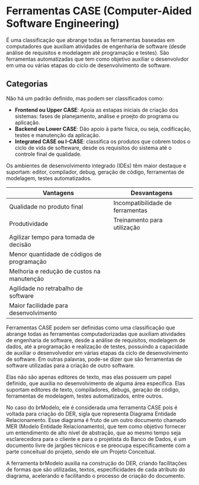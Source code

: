 # Ferramentas CASE (Computer-Aided Software Engineering)

É uma classificação que abrange todas as ferramentas baseadas em computadores que auxiliam atividades de engenharia de software (desde análise de requisitos e modelagem até programação e testes). São ferramentas automatizadas que tem como objetivo auxiliar o desenvolvdor em uma ou várias etapas do ciclo de desenvolvimento de software.

## Categorias 
Não há um padrão definido, mas podem ser classificados como:

* **Frontend ou Upper CASE**: Apoia as estapas iniciais de criação dos sistemas: fases de planejamento, análise e proejto do programa ou aplicação.
* **Backend ou Lower CASE**: Dão apoio à parte física, ou seja, codificação, testes e manutenção da aplicação.
* **Integrated CASE ou I-CASE**: classifica os produtos que cobrem todos o ciclo de vida de softeware, desde os requisitos do sistema até o controle final de qualidade.

Os ambientes de desenvolvimento integrado (IDEs) têm maior destaque e suportam: editor, compilador, debug, geração de código, ferramentas de modelagem, testes automatizados.

| Vantagens | Desvantagens|
| - | - | 
| Qualidade no produto final | Incompatibilidade de ferramentas
| Produtividade | Treinamento para utilização
| Agilizar tempo para tomada de decisão|
| Menor quantidade de códigos de programação|
| Melhoria e redução de custos na manutenção|
| Agilidade no retrabalho de software|
| Maior facilidade para desenvolvimento|

Ferramentas CASE podem ser definidas como uma classificação que abrange todas as ferramentas computadorizadas que auxiliam atividades de engenharia de software, desde a análise de requisitos, modelagem de dados, até a programação e realização de testes, possuindo a capacidade de auxiliar o desenvolvedor em várias etapas da ciclo de desenvolvimento de software. Em outras palavras, pode-se dizer que são ferramentas de software utilizadas para a criação de outro software. 

Elas não são apenas editores de texto, mas elas possuem um papel definido, que auxilia no desenvolvimento de alguma área específica. Elas suportam editores de texto, compiladores, debugs, geração de código, ferramentas de modelagem, testes automatizados, entre outros. 

No caso do brModelo, ele é considerada uma ferramenta CASE pois é voltada para criação do DER, sigla que representa Diagrama Entidade Relacionamento. Esse diagrama é fruto de um outro documento chamado MER (Modelo Entidade Relacionamento), que tem como objetivo fornecer um entendimento de alto nível de abstração, que ao mesmo tempo seja esclarecedora para o cliente e para o projetista do Banco de Dados, é um documento livre de jargões técnicos e se preocupa especificamente com a parte conceitual do projeto, sendo ele um Projeto Conceitual.

A ferramenta brModelo auxilia na construção do DER, criando facilitações de formas que são utilizadas, textos, especificidades de cada atributo do diagrama, acelerando e facilitando o processo de criação do documento.
 


